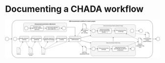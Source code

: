 Documenting a CHADA workflow
============================


![CHADA workflow](figs/SEM-CHADA-bpmn_diagram.png)
